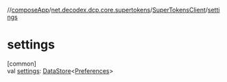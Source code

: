 //[composeApp](../../../index.md)/[net.decodex.dcp.core.supertokens](../index.md)/[SuperTokensClient](index.md)/[settings](settings.md)

# settings

[common]\
val [settings](settings.md): [DataStore](https://developer.android.com/reference/kotlin/androidx/datastore/core/DataStore.html)&lt;[Preferences](https://developer.android.com/reference/kotlin/androidx/datastore/preferences/core/Preferences.html)&gt;
